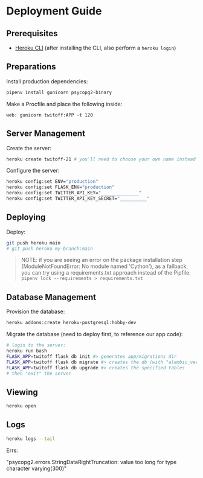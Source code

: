 # Deployment Guide

## Prerequisites

  + [Heroku CLI](https://devcenter.heroku.com/articles/getting-started-with-python?singlepage=true) (after installing the CLI, also perform a `heroku login`)

## Preparations

Install production dependencies:

```sh
pipenv install gunicorn psycopg2-binary
```

Make a Procfile and place the following inside:

    web: gunicorn twitoff:APP -t 120

## Server Management

Create the server:

```sh
heroku create twitoff-21 # you'll need to choose your own name instead of twitoff-21
```

Configure the server:

```sh
heroku config:set ENV="production"
heroku config:set FLASK_ENV="production"
heroku config:set TWITTER_API_KEY="______________"
heroku config:set TWITTER_API_KEY_SECRET="__________"
```

## Deploying

Deploy:

```sh
git push heroku main
# git push heroku my-branch:main
```

> NOTE: if you are seeing an error on the package installation step (ModuleNotFoundError: No module named 'Cython'), as a fallback, you can try using a requirements.txt approach instead of the Pipfile:
> `pipenv lock --requirements > requirements.txt`


## Database Management

Provision the database:

```sh
heroku addons:create heroku-postgresql:hobby-dev
```

Migrate the database (need to deploy first, to reference our app code):

```sh
# login to the server:
heroku run bash
FLASK_APP=twitoff flask db init #> generates app/migrations dir
FLASK_APP=twitoff flask db migrate #> creates the db (with "alembic_version" table)
FLASK_APP=twitoff flask db upgrade #> creates the specified tables
# then "exit" the server
```

## Viewing

```sh
heroku open
```

## Logs

```sh
heroku logs --tail
```



Errs:

"psycopg2.errors.StringDataRightTruncation: value too long for type character varying(300)"
